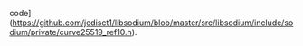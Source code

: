 code](https://github.com/jedisct1/libsodium/blob/master/src/libsodium/include/sodium/private/curve25519_ref10.h).